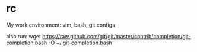 rc
==============

My work environment: vim, bash, git configs


also run:
wget https://raw.github.com/git/git/master/contrib/completion/git-completion.bash -O ~/.git-completion.bash
